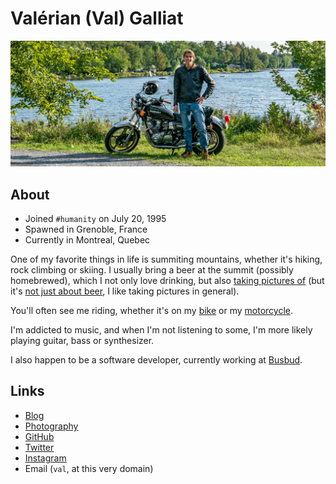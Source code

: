 Valérian (Val) Galliat
======================

![Val](img/val.jpg)

About
-----

* Joined `#humanity` on July 20, 1995
* Spawned in Grenoble, France
* Currently in Montreal, Quebec

One of my favorite things in life is summiting mountains, whether it's
hiking, rock climbing or skiing. I usually bring a beer at the summit
(possibly homebrewed), which I not only love drinking, but also [taking
pictures of][beer] (but it's [not just about beer][photography], I like
taking pictures in general).

[beer]: https://photography.codejam.info/beer.html
[photography]: https://photography.codejam.info/

You'll often see me riding, whether it's on my [bike] or my [motorcycle].

I'm addicted to music, and when I'm not listening to some, I'm more
likely playing guitar, bass or synthesizer.

I also happen to be a software developer, currently working at
[Busbud].

[bike]: https://photography.codejam.info/photos/P1000756.html
[motorcycle]: https://photography.codejam.info/photos/P2570525.html
[Busbud]: https://www.busbud.com/en/about/team

[riding my motorcycle]: https://photography.codejam.info/gs650.html

Links
-----

* [Blog](https://www.codejam.info/)
* [Photography](https://photography.codejam.info/)
* [GitHub](https://github.com/valeriangalliat)
* [Twitter](https://twitter.com/valeriangalliat)
* [Instagram](https://www.instagram.com/valeriangalliat/)
* Email (`val`, at this very domain)
